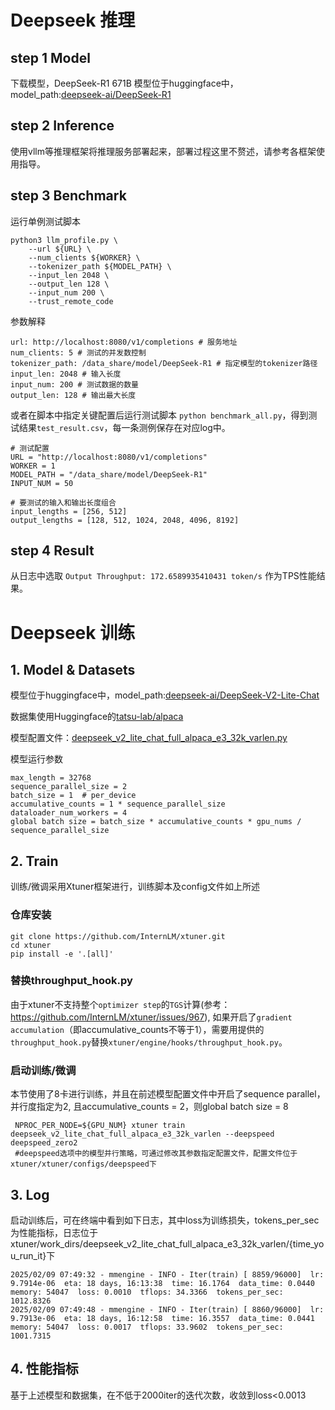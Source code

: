 # Deepseek 推理
## step 1 Model
下载模型，DeepSeek-R1	671B 模型位于huggingface中，model_path:[deepseek-ai/DeepSeek-R1](https://hf-mirror.com/deepseek-ai/DeepSeek-R1)

## step 2 Inference
使用vllm等推理框架将推理服务部署起来，部署过程这里不赘述，请参考各框架使用指导。

## step 3 Benchmark
运行单例测试脚本
```
python3 llm_profile.py \
    --url ${URL} \
    --num_clients ${WORKER} \
    --tokenizer_path ${MODEL_PATH} \
    --input_len 2048 \
    --output_len 128 \
    --input_num 200 \
    --trust_remote_code
```
参数解释
```
url: http://localhost:8080/v1/completions # 服务地址
num_clients: 5 # 测试的并发数控制
tokenizer_path: /data_share/model/DeepSeek-R1 # 指定模型的tokenizer路径
input_len: 2048 # 输入长度
input_num: 200 # 测试数据的数量
output_len: 128 # 输出最大长度
```

或者在脚本中指定关键配置后运行测试脚本 `python benchmark_all.py`，得到测试结果`test_result.csv`，每一条测例保存在对应log中。
```
# 测试配置
URL = "http://localhost:8080/v1/completions"
WORKER = 1
MODEL_PATH = "/data_share/model/DeepSeek-R1"
INPUT_NUM = 50

# 要测试的输入和输出长度组合
input_lengths = [256, 512]
output_lengths = [128, 512, 1024, 2048, 4096, 8192]
```
## step 4 Result
从日志中选取 `Output Throughput: 172.6589935410431 token/s` 作为TPS性能结果。

# Deepseek 训练
## 1. Model & Datasets
模型位于huggingface中，model_path:[deepseek-ai/DeepSeek-V2-Lite-Chat](https://hf-mirror.com/deepseek-ai/DeepSeek-V2-Lite-Chat)

数据集使用Huggingface的[tatsu-lab/alpaca](https://hf-mirror.com/datasets/tatsu-lab/alpaca) 

模型配置文件：[deepseek_v2_lite_chat_full_alpaca_e3_32k_varlen.py](./deepseek_v2_lite_chat_full_alpaca_e3_32k_varlen.py)

模型运行参数
```
max_length = 32768
sequence_parallel_size = 2
batch_size = 1  # per_device
accumulative_counts = 1 * sequence_parallel_size
dataloader_num_workers = 4
global batch size = batch_size * accumulative_counts * gpu_nums / sequence_parallel_size
```
## 2. Train
训练/微调采用Xtuner框架进行，训练脚本及config文件如上所述
### 仓库安装
```
git clone https://github.com/InternLM/xtuner.git
cd xtuner
pip install -e '.[all]'
```

### 替换throughput_hook.py
由于xtuner不支持整个`optimizer step`的`TGS`计算(参考：https://github.com/InternLM/xtuner/issues/967), 如果开启了`gradient accumulation`（即accumulative_counts不等于1），需要用提供的`throughput_hook.py`替换`xtuner/engine/hooks/throughput_hook.py`。


### 启动训练/微调
本节使用了8卡进行训练，并且在前述模型配置文件中开启了sequence parallel，并行度指定为2, 且accumulative_counts = 2，则global batch size = 8
```
 NPROC_PER_NODE=${GPU_NUM} xtuner train deepseek_v2_lite_chat_full_alpaca_e3_32k_varlen --deepspeed deepspeed_zero2 
 #deepspeed选项中的模型并行策略，可通过修改其参数指定配置文件，配置文件位于xtuner/xtuner/configs/deepspeed下
```
## 3. Log
启动训练后，可在终端中看到如下日志，其中loss为训练损失，tokens_per_sec为性能指标，日志位于xtuner/work_dirs/deepseek_v2_lite_chat_full_alpaca_e3_32k_varlen/{time_you_run_it}下

``` log
2025/02/09 07:49:32 - mmengine - INFO - Iter(train) [ 8859/96000]  lr: 9.7914e-06  eta: 18 days, 16:13:38  time: 16.1764  data_time: 0.0440  memory: 54047  loss: 0.0010  tflops: 34.3366  tokens_per_sec: 1012.8326
2025/02/09 07:49:48 - mmengine - INFO - Iter(train) [ 8860/96000]  lr: 9.7913e-06  eta: 18 days, 16:12:58  time: 16.3557  data_time: 0.0441  memory: 54047  loss: 0.0017  tflops: 33.9602  tokens_per_sec: 1001.7315
```

## 4. 性能指标
基于上述模型和数据集，在不低于2000iter的迭代次数，收敛到loss<0.0013